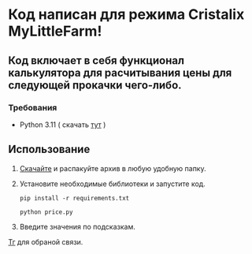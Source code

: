 # Код написан для режима Cristalix MyLittleFarm!  
## Код включает в себя функционал калькулятора для расчитывания цены для следующей прокачки чего-либо.      
### Требования
- Python 3.11 ( скачать [тут](https://www.python.org/downloads/release/python-3110/) )

## Использование
1. [Скачайте](https://github.com/xpz12/price_palc/archive/refs/heads/master.zip) и распакуйте архив в любую удобную папку.
2. Установите необходимые библиотеки и запустите код.
   ```
   pip install -r requirements.txt
   ```
   
   ```
   python price.py
   ```
3. Введите значения по подсказкам.





[Тг](https://t.me/zxpixty) для обраной связи.
